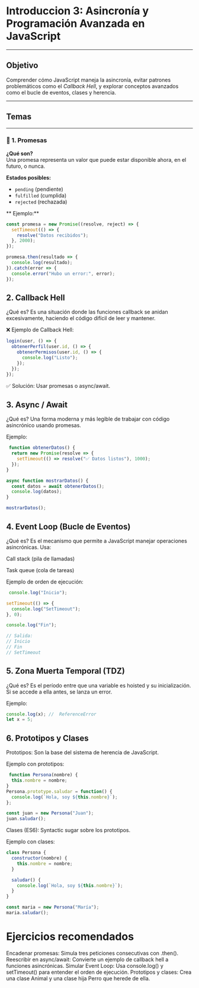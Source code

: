 #  Introduccion 3: Asincronía y Programación Avanzada en JavaScript

---

## Objetivo

Comprender cómo JavaScript maneja la asincronía, evitar patrones problemáticos como el *Callback Hell*, y explorar conceptos avanzados como el bucle de eventos, clases y herencia.

---

## Temas

---

### 🔹 1. Promesas

**¿Qué son?**  
Una promesa representa un valor que puede estar disponible ahora, en el futuro, o nunca.

**Estados posibles:**
- `pending` (pendiente)
- `fulfilled` (cumplida)
- `rejected` (rechazada)

** Ejemplo:**
```js
const promesa = new Promise((resolve, reject) => {
  setTimeout(() => {
    resolve("Datos recibidos");
  }, 2000);
});

promesa.then(resultado => {
  console.log(resultado);
}).catch(error => {
  console.error("Hubo un error:", error);
});
```

## 2. Callback Hell
¿Qué es?
Es una situación donde las funciones callback se anidan excesivamente, haciendo el código difícil de leer y mantener.

❌ Ejemplo de Callback Hell:

```js
login(user, () => {
  obtenerPerfil(user.id, () => {
    obtenerPermisos(user.id, () => {
      console.log("Listo");
    });
  });
});
```
✅ Solución: Usar promesas o async/await.

## 3. Async / Await
¿Qué es?
Una forma moderna y más legible de trabajar con código asincrónico usando promesas.

 Ejemplo:
```js
 function obtenerDatos() {
  return new Promise(resolve => {
    setTimeout(() => resolve("✅ Datos listos"), 1000);
  });
}

async function mostrarDatos() {
  const datos = await obtenerDatos();
  console.log(datos);
}

mostrarDatos();
```

## 4. Event Loop (Bucle de Eventos)
¿Qué es?
Es el mecanismo que permite a JavaScript manejar operaciones asincrónicas. Usa:

Call stack (pila de llamadas)

Task queue (cola de tareas)

 Ejemplo de orden de ejecución:
```js
 console.log("Inicio");

setTimeout(() => {
  console.log("SetTimeout");
}, 0);

console.log("Fin");

// Salida:
// Inicio
// Fin
// SetTimeout
```

## 5. Zona Muerta Temporal (TDZ)
¿Qué es?
Es el período entre que una variable es hoisted y su inicialización. Si se accede a ella antes, se lanza un error.

 Ejemplo:

```js
console.log(x); //  ReferenceError
let x = 5;
```

## 6. Prototipos y Clases
Prototipos:
Son la base del sistema de herencia de JavaScript.

 Ejemplo con prototipos:
```js 
 function Persona(nombre) {
  this.nombre = nombre;
}
Persona.prototype.saludar = function() {
  console.log(`Hola, soy ${this.nombre}`);
};

const juan = new Persona("Juan");
juan.saludar();
```

Clases (ES6):
Syntactic sugar sobre los prototipos.

 Ejemplo con clases:
```js
class Persona {
  constructor(nombre) {
    this.nombre = nombre;
  }

  saludar() {
    console.log(`Hola, soy ${this.nombre}`);
  }
}

const maria = new Persona("María");
maria.saludar();
```

# Ejercicios recomendados

Encadenar promesas: Simula tres peticiones consecutivas con .then().
Reescribir en async/await: Convierte un ejemplo de callback hell a funciones asincrónicas.
Simular Event Loop: Usa console.log() y setTimeout() para entender el orden de ejecución.
Prototipos y clases: Crea una clase Animal y una clase hija Perro que herede de ella.